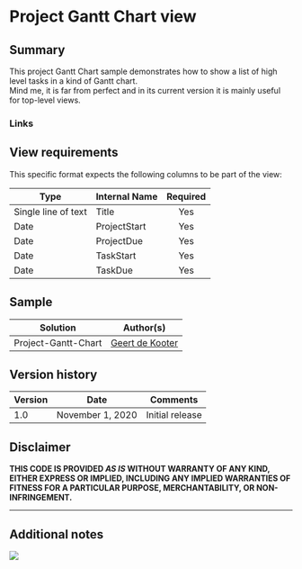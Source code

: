 # Project Gantt Chart view

## Summary
This project Gantt Chart sample demonstrates how to show a list of high level tasks in a kind of Gantt chart.  
Mind me, it is far from perfect and in its current version it is mainly useful for top-level views.

### Links

## View requirements
This specific format expects the following columns to be part of the view:

|Type|Internal Name|Required|
|---|---|:---:|
|Single line of text|Title|Yes|
|Date|ProjectStart|Yes|
|Date|ProjectDue|Yes|
|Date|TaskStart|Yes|
|Date|TaskDue|Yes|

## Sample

Solution|Author(s)
--------|---------
Project-Gantt-Chart | [Geert de Kooter](https://twitter.com/gdekooter)

## Version history

Version|Date|Comments
-------|----|--------
1.0|November 1, 2020|Initial release

## Disclaimer
**THIS CODE IS PROVIDED *AS IS* WITHOUT WARRANTY OF ANY KIND, EITHER EXPRESS OR IMPLIED, INCLUDING ANY IMPLIED WARRANTIES OF FITNESS FOR A PARTICULAR PURPOSE, MERCHANTABILITY, OR NON-INFRINGEMENT.**

---

## Additional notes

<img src="https://telemetry.sharepointpnp.com/sp-dev-list-formatting/view-samples/prject-gantt-chart" />
